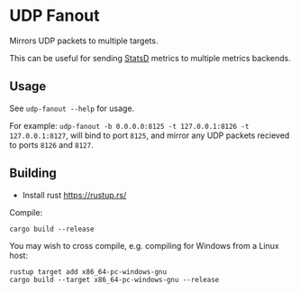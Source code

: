 # UDP Fanout

Mirrors UDP packets to multiple targets.

This can be useful for sending [StatsD](https://github.com/statsd/statsd) metrics to multiple metrics backends.

## Usage

See `udp-fanout --help` for usage.

For example: `udp-fanout -b 0.0.0.0:8125 -t 127.0.0.1:8126 -t 127.0.0.1:8127`, will bind to port `8125`, and mirror any UDP packets recieved to ports `8126` and `8127`.

## Building

- Install rust https://rustup.rs/

Compile:

    cargo build --release

You may wish to cross compile, e.g. compiling for Windows from a Linux host:

    rustup target add x86_64-pc-windows-gnu
    cargo build --target x86_64-pc-windows-gnu --release
